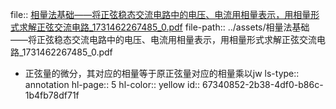 file:: [相量法基础——将正弦稳态交流电路中的电压、电流用相量表示，用相量形式求解正弦交流电路_1731462267485_0.pdf](../assets/相量法基础——将正弦稳态交流电路中的电压、电流用相量表示，用相量形式求解正弦交流电路_1731462267485_0.pdf)
file-path:: ../assets/相量法基础——将正弦稳态交流电路中的电压、电流用相量表示，用相量形式求解正弦交流电路_1731462267485_0.pdf

- 正弦量的微分，其对应的相量等于原正弦量对应的相量乘以jw
  ls-type:: annotation
  hl-page:: 5
  hl-color:: yellow
  id:: 67340852-2b38-4df0-b86c-1b4fb78df71f